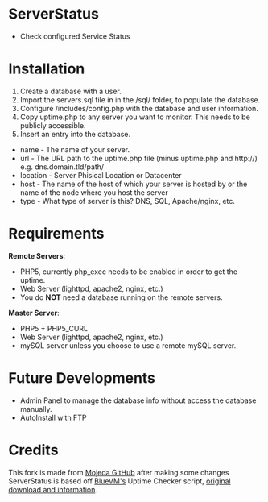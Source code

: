 
ServerStatus
============
 - Check configured Service Status

Installation
============
1. Create a database with a user.
2. Import the servers.sql file in in the /sql/ folder, to populate the database.
3. Configure /includes/config.php with the database and user information.
4. Copy uptime.php to any server you want to monitor. This needs to be publicly accessible.
5. Insert an entry into the database.
  * name - The name of your server.
  * url - The URL path to the uptime.php file (minus uptime.php and http://) e.g. dns.domain.tld/path/
  * location - Server Phisical Location or Datacenter
  * host - The name of the host of which your server is hosted by or the name of the node where you host the server
  * type - What type of server is this? DNS, SQL, Apache/nginx, etc.

Requirements
============
**Remote Servers**:
* PHP5, currently php_exec needs to be enabled in order to get the uptime.
* Web Server (lighttpd, apache2, nginx, etc.)
* You do **NOT** need a database running on the remote servers.

**Master Server**:
* PHP5 + PHP5_CURL
* Web Server (lighttpd, apache2, nginx, etc.)
* mySQL server unless you choose to use a remote mySQL server.

Future Developments
============
* Admin Panel to manage the database info without access the database manually.
* AutoInstall with FTP

Credits
============
This fork is made from [Mojeda GitHub](https://github.com/mojeda/ServerStatus) after making some changes
ServerStatus is based off [BlueVM's](http://uptime.bluevm.com/) Uptime Checker script, [original download and information](http://www.lowendtalk.com/discussion/comment/169690#Comment_169690).
